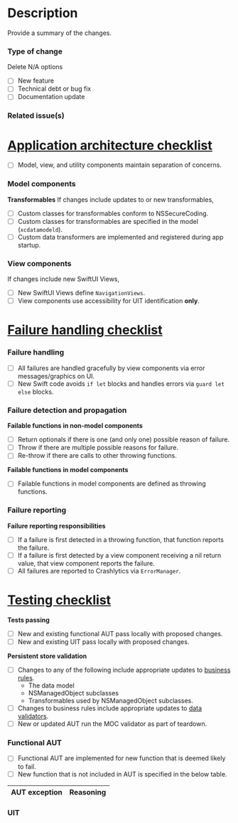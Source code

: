 # Description
Provide a summary of the changes.

### Type of change
Delete N/A options
- [ ] New feature
- [ ] Technical debt or bug fix
- [ ] Documentation update

### Related issue(s)

# [Application architecture checklist](https://github.com/vyoung831/Mintee/blob/master/doc/Development/application-architecture.md)
- [ ] Model, view, and utility components maintain separation of concerns.

### Model components
__Transformables__
If changes include updates to or new transformables,
- [ ] Custom classes for transformables conform to NSSecureCoding.
- [ ] Custom classes for transformables are specified in the model (`xcdatamodeld`).
- [ ] Custom data transformers are implemented and registered during app startup.

### View components
If changes include new SwiftUI Views,
- [ ] New SwiftUI Views define `NavigationViews`.
- [ ] View components use accessibility for UIT identification __only__.

# [Failure handling checklist](https://github.com/vyoung831/Mintee/blob/master/doc/Development/failure-handling-and-error-reporting.md)

### Failure handling
- [ ] All failures are handled gracefully by view components via error messages/graphics on UI.
- [ ] New Swift code avoids `if let` blocks and handles errors via `guard let else` blocks.

### Failure detection and propagation
__Failable functions in non-model components__
- [ ] Return optionals if there is one (and only one) possible reason of failure.
- [ ] Throw if there are multiple possible reasons for failure.
- [ ] Re-throw if there are calls to other throwing functions.

__Failable functions in model components__
- [ ] Failable functions in model components are defined as throwing functions.

### Failure reporting
__Failure reporting responsibilities__
- [ ] If a failure is first detected in a throwing function, that function reports the failure.
- [ ] If a failure is first detected by a view component receiving a nil return value, that view component reports the failure.
- [ ] All failures are reported to Crashlytics via `ErrorManager`.

# [Testing checklist](https://github.com/vyoung831/Mintee/blob/master/doc/Development/test-approach.md)
__Tests passing__
- [ ] New and existing functional AUT pass locally with proposed changes.
- [ ] New and existing UIT pass locally with proposed changes.

__Persistent store validation__
- [ ] Changes to any of the following include appropriate updates to [business rules](https://github.com/vyoung831/Mintee/blob/master/doc/business-rules.md).
    - The data model
    - NSManagedObject subclasses
    - Transformables used by NSManagedObject subclasses.
- [ ] Changes to business rules include appropriate updates to [data validators](https://github.com/vyoung831/Mintee/blob/master/doc/Development/test-approach.md#data-validators).
- [ ] New or updated AUT run the MOC validator as part of teardown.

### Functional AUT
- [ ] Functional AUT are implemented for new function that is deemed likely to fail.
- [ ] New function that is not included in AUT is specified in the below table.  

| AUT exception | Reasoning |
|-|-|

### UIT